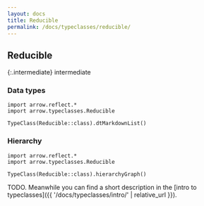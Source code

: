 ```yaml
---
layout: docs
title: Reducible
permalink: /docs/typeclasses/reducible/
---
```


## Reducible

{:.intermediate}
intermediate

### Data types

```kotlin:ank:replace
import arrow.reflect.*
import arrow.typeclasses.Reducible

TypeClass(Reducible::class).dtMarkdownList()
```

### Hierarchy

<canvas id="hierarchy-diagram"></canvas>
<script>
  drawNomNomlDiagram('hierarchy-diagram', 'diagram.nomnol')
</script>

```kotlin:ank:outFile(diagram.nomnol)
import arrow.reflect.*
import arrow.typeclasses.Reducible

TypeClass(Reducible::class).hierarchyGraph()
```

TODO. Meanwhile you can find a short description in the [intro to typeclasses]({{ '/docs/typeclasses/intro/' | relative_url }}).
